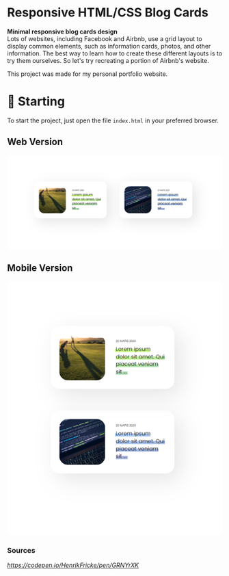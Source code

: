 # **Responsive HTML/CSS Blog Cards**

**Minimal responsive blog cards design**<br />
Lots of websites, including Facebook and Airbnb, use a grid layout to display common elements, such as information cards, photos, and other information. The best way to learn how to create these different layouts is to try them ourselves.
So let's try recreating a portion of Airbnb's website.<br />

This project was made for my personal portfolio website.<br />

# 🚀 Starting

To start the project, just open the file `index.html` in your preferred browser.


## Web Version 
<p align="center">
    <img src="https://github.com/antoinefradin/HTML-CSS-JS-Tests/blob/main/Assets/Blog%20card/img/Web_version.PNG" alt="web"/>
</p>

## Mobile Version
<p align="center">
    <img src="https://github.com/antoinefradin/HTML-CSS-JS-Tests/blob/main/Assets/Blog%20card/img/Mobile_version.PNG" alt="web"/>
</p>



### **Sources** 
_https://codepen.io/HenrikFricke/pen/GRNYrXK_

